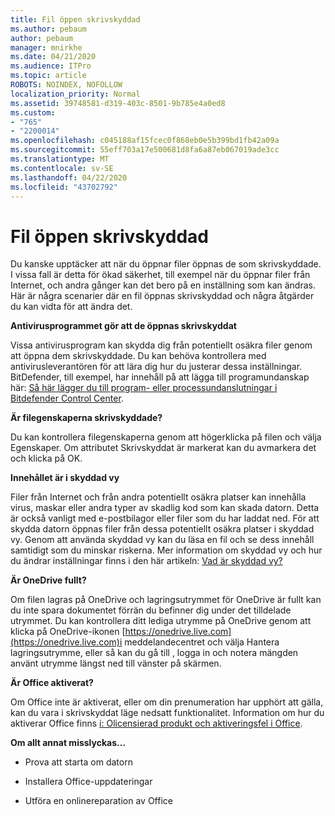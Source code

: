 ```yaml
---
title: Fil öppen skrivskyddad
ms.author: pebaum
author: pebaum
manager: mnirkhe
ms.date: 04/21/2020
ms.audience: ITPro
ms.topic: article
ROBOTS: NOINDEX, NOFOLLOW
localization_priority: Normal
ms.assetid: 39748581-d319-403c-8501-9b785e4a0ed8
ms.custom:
- "765"
- "2200014"
ms.openlocfilehash: c045188af15fcec0f868eb0e5b399bd1fb42a09a
ms.sourcegitcommit: 55eff703a17e500681d8fa6a87eb067019ade3cc
ms.translationtype: MT
ms.contentlocale: sv-SE
ms.lasthandoff: 04/22/2020
ms.locfileid: "43702792"
---
```

# <a name="file-open-read-only"></a>Fil öppen skrivskyddad

Du kanske upptäcker att när du öppnar filer öppnas de som skrivskyddade. I vissa fall är detta för ökad säkerhet, till exempel när du öppnar filer från Internet, och andra gånger kan det bero på en inställning som kan ändras. Här är några scenarier där en fil öppnas skrivskyddad och några åtgärder du kan vidta för att ändra det.
  
 **Antivirusprogrammet gör att de öppnas skrivskyddat**
  
Vissa antivirusprogram kan skydda dig från potentiellt osäkra filer genom att öppna dem skrivskyddade. Du kan behöva kontrollera med antivirusleverantören för att lära dig hur du justerar dessa inställningar. BitDefender, till exempel, har innehåll på att lägga till programundanskap här: [Så här lägger du till program- eller processundanslutningar i Bitdefender Control Center](https://aka.ms/AA6098i).
  
 **Är filegenskaperna skrivskyddade?**
  
Du kan kontrollera filegenskaperna genom att högerklicka på filen och välja Egenskaper. Om attributet Skrivskyddat är markerat kan du avmarkera det och klicka på OK.
  
 **Innehållet är i skyddad vy**
  
Filer från Internet och från andra potentiellt osäkra platser kan innehålla virus, maskar eller andra typer av skadlig kod som kan skada datorn. Detta är också vanligt med e-postbilagor eller filer som du har laddat ned. För att skydda datorn öppnas filer från dessa potentiellt osäkra platser i skyddad vy. Genom att använda skyddad vy kan du läsa en fil och se dess innehåll samtidigt som du minskar riskerna. Mer information om skyddad vy och hur du ändrar inställningar finns i den här artikeln: [Vad är skyddad vy?](https://support.office.com/article/d6f09ac7-e6b9-4495-8e43-2bbcdbcb6653)
  
 **Är OneDrive fullt?**
  
Om filen lagras på OneDrive och lagringsutrymmet för OneDrive är fullt kan du inte spara dokumentet förrän du befinner dig under det tilldelade utrymmet. Du kan kontrollera ditt lediga utrymme på OneDrive genom att klicka på OneDrive-ikonen [https://onedrive.live.com](https://onedrive.live.com)i meddelandecentret och välja Hantera lagringsutrymme, eller så kan du gå till , logga in och notera mängden använt utrymme längst ned till vänster på skärmen.
  
 **Är Office aktiverat?**
  
Om Office inte är aktiverat, eller om din prenumeration har upphört att gälla, kan du vara i skrivskyddat läge nedsatt funktionalitet. Information om hur du aktiverar Office finns [i: Olicensierad produkt och aktiveringsfel i Office](https://support.office.com/article/0d23d3c0-c19c-4b2f-9845-5344fedc4380).
  
 **Om allt annat misslyckas...**
  
- Prova att starta om datorn
    
- Installera Office-uppdateringar
    
- Utföra en onlinereparation av Office
    

